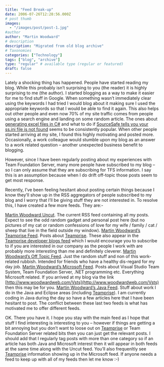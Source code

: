 ```yaml
---
title: "Feed Break-up"
date: 2006-07-26T12:28:56.000Z
# post thumb
images:
  - "/images/post/post-1.jpg"
#author
author: "Martin Woodward"
# description
description: "Migrated from old blog archive"
# Taxonomies
categories: ["Technology"]
tags: ["blog", "archive"]
type: "regular" # available type (regular or featured)
draft: false
---
```


Lately a shocking thing has happened.  People have started reading my blog.  While this probably isn’t surprising to you (the reader) it is highly surprising to me (the author).  I started blogging as a way to make it easier for me to find stuff in Google.  When something wasn’t immediately clear using the keywords I had tried I would blog about it making sure I used the appropriate keywords so that I would be able to find it again.  This also helps out other people and even now 70% of my site traffic comes from people using a search engine and landing on some random article.  The ones about [generating excel files in C#](http://www.woodwardweb.com/dotnet/000065.html) and what to do if [SourceSafe tells you your ss.ini file is not found](http://www.woodwardweb.com/dotnet/000133.html) seems to be consistently popular.  When other people started arriving at my site, I found this highly motivating and posted more.  Occasionally, a work colleague would stumble upon my blog as an answer to a work related question – another unexpected business benefit to blogging.

However, since I have been regularly posting about my experiences with Team Foundation Server, many more people have subscribed to my blog – so I can only assume that they are subscribing for TFS information.  I say this is an assumption because when I do drift off-topic those posts seem to get most response.

Recently, I’ve been feeling hesitant about posting certain things because I know they’ll show up in the RSS aggregators of people subscribed to my blog and I worry that I’ll be giving stuff they are not interested in.  To resolve this, I have created a few more feeds.  They are:-

[Martin Woodward Uncut](http://feeds.feedburner.com/MartinWoodward).  The current RSS feed containing all my posts.  Expect to see the odd random gadget and personal post here (but no pictures of my cat or random confessions of love for my wife / family / cat / sheep that live in the field outside my window).
[Martin Woodward’s Teamprise Feed](http://feeds.feedburner.com/woodwardweb/teamprise). Posts about [Teamprise](http://www.teamprise.com/).  These also appear in the [Teamprise developer blogs feed](http://www.teamprise.com/blog/index.xml) which I would encourage you to subscribe to if you are interested in our company as the people I work with are probably more interesting than me and definitely cleverer.
[Martin Woodward’s Off Topic Feed](http://feeds.feedburner.com/woodwardweb/offtopic). Just the random stuff and non of this work-related rubbish.  Intended for friends who have a healthy dis-regard for my day job.
[Martin Woodward’s Microsoft Feed](http://feeds.feedburner.com/woodwardweb/ms).  Posts about Visual Studio Team System, Team Foundation Server, .NET programming etc.  Everything Microsoft related.  If you arrived at my blog via the link [http://www.woodwardweb.com/Vsts](http://www.woodwardweb.com/Vsts) then this may be for you.
[Martin Woodward’s Java Feed](http://feeds.feedburner.com/woodwardweb/java). Stuff about work I do in the Java and Eclipse areas (including [Teamprise](http://www.teamprise.com/)).  I am currently coding in Java during the day so have a few articles here that I have been hesitant to post.  The conflict between these last two feeds is what has motivated me to offer different feeds.

OK.  There you have it.  I hope you stay with the main feed as I hope that stuff I find interesting is interesting to you – however if things are getting a bit annoying but you don’t want to loose out on [Teamprise](http://www.teamprise.com/) or Team Foundation Server related bits then you can just get the relevant posts.  I should add that I regularly tag posts with more than one category so if an article has both Java and Microsoft interest then it will appear in both feeds at the same time along with the Uncut feed.  You’ll also frequenltly see [Teamprise](http://www.teamprise.com/) information showing up in the Microsoft feed.  If anyone needs a feed to keep up with all of my feeds then let me know :-)